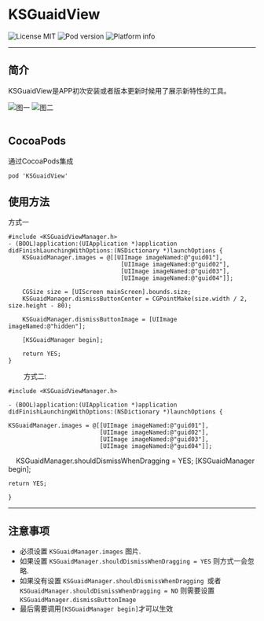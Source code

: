 # KSGuaidView
![License MIT](https://go-shields.herokuapp.com/license-MIT-blue.png)
![Pod version](http://img.shields.io/cocoapods/v/KSGuaidView.svg?style=flat)
![Platform info](http://img.shields.io/cocoapods/p/KSGuaidView.svg?style=flat)
***
## 简介

KSGuaidView是APP初次安装或者版本更新时候用了展示新特性的工具。
<br/>

![图一](https://github.com/iCloudys/KSGuaidView/blob/master/Gif/QQ20170531-143315.gif)
![图二](https://github.com/iCloudys/KSGuaidView/blob/master/Gif/QQ20170531-143634.gif)<br/><br/>


## CocoaPods
通过CocoaPods集成

    pod 'KSGuaidView'      

## 使用方法
方式一

    #include <KSGuaidViewManager.h>
    - (BOOL)application:(UIApplication *)application didFinishLaunchingWithOptions:(NSDictionary *)launchOptions {                  
        KSGuaidManager.images = @[[UIImage imageNamed:@"guid01"],
                                    [UIImage imageNamed:@"guid02"],
                                    [UIImage imageNamed:@"guid03"],
                                    [UIImage imageNamed:@"guid04"]];
                                    
        CGSize size = [UIScreen mainScreen].bounds.size;
        KSGuaidManager.dismissButtonCenter = CGPointMake(size.width / 2, size.height - 80);
        
        KSGuaidManager.dismissButtonImage = [UIImage imageNamed:@"hidden"];
        
        [KSGuaidManager begin];
        
        return YES;
    }
        
方式二:

    #include <KSGuaidViewManager.h>
 
    - (BOOL)application:(UIApplication *)application didFinishLaunchingWithOptions:(NSDictionary *)launchOptions {
    
    KSGuaidManager.images = @[[UIImage imageNamed:@"guid01"],
                              [UIImage imageNamed:@"guid02"],
                              [UIImage imageNamed:@"guid03"],
                              [UIImage imageNamed:@"guid04"]];
    
     KSGuaidManager.shouldDismissWhenDragging = YES;
    [KSGuaidManager begin];
   
    return YES;
    
    }
    
***
## 注意事项
* 必须设置 ``` KSGuaidManager.images ``` 图片.<br/>
* 如果设置 ``` KSGuaidManager.shouldDismissWhenDragging = YES ``` 则方式一会忽略.<br/>
* 如果没有设置 ```KSGuaidManager.shouldDismissWhenDragging ```或者 ``` KSGuaidManager.shouldDismissWhenDragging = NO``` 则需要设置```KSGuaidManager.dismissButtonImage```<br/>
* 最后需要调用```[KSGuaidManager begin]```才可以生效


